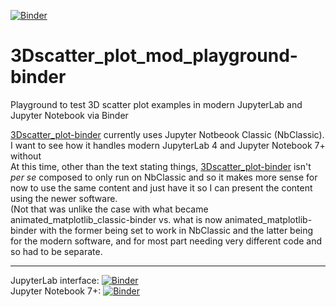 [![Binder](https://mybinder.org/badge_logo.svg)](https://mybinder.org/v2/gh/fomightez/3Dscatter_plot_mod_playground-binder/master?urlpath=%2Flab%2Ftree%2Findex.ipynb)

# 3Dscatter_plot_mod_playground-binder
Playground to test 3D scatter plot examples in modern JupyterLab and Jupyter Notebook via Binder

[3Dscatter_plot-binder](https://github.com/fomightez/3Dscatter_plot-binder) currently uses Jupyter Notbeook Classic (NbClassic).  
I want to see how it handles modern JupyterLab 4 and Jupyter Notebook 7+ without   
At this time, other than the text stating things, [3Dscatter_plot-binder](https://github.com/fomightez/3Dscatter_plot-binder) isn't *per se* composed to only run on NbClassic and so it makes more sense for now to use the same content and just have it so I can present the content using the newer software.  
(Not that was unlike the case with what became animated_matplotlib_classic-binder vs. what is now animated_matplotlib-binder with the former being set to work in NbClassic and the latter being for the modern software, and for most part needing very different code and so had to be separate.

------


JupyterLab interface: [![Binder](https://mybinder.org/badge_logo.svg)](https://mybinder.org/v2/gh/fomightez/3Dscatter_plot_mod_playground-binder/main?urlpath=%2Flab%2Ftree%2Findex.ipynb)  
Jupyter Notebook 7+:  [![Binder](https://mybinder.org/badge_logo.svg)](https://mybinder.org/v2/gh/fomightez/3Dscatter_plot_mod_playground-binder/main?urlpath=%2Ftree%2Findex.ipynb)
